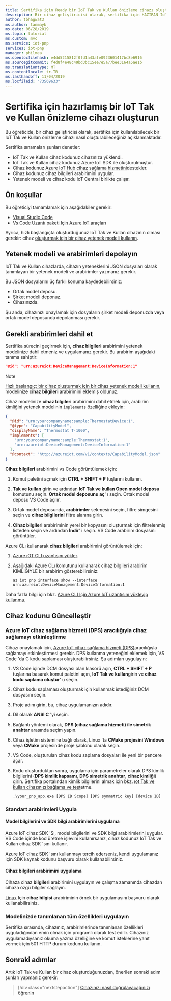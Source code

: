 ```yaml
---
title: Sertifika için Ready bir IoT Tak ve Kullan önizleme cihazı oluşturun | Microsoft Docs
description: Bir cihaz geliştiricisi olarak, sertifika için HAZIRAN IoT Tak ve Kullan önizleme cihazını nasıl oluşturabileceğiniz hakkında bilgi edinin.
author: tbhagwat3
ms.author: tanmayb
ms.date: 06/28/2019
ms.topic: tutorial
ms.custom: mvc
ms.service: iot-pnp
services: iot-pnp
manager: philmea
ms.openlocfilehash: e4dd5215812f0fd1a43afe0923601417bc8e6916
ms.sourcegitcommit: f4d8f4e48c49bd3bc15ee7e5a77bee3164a5ae1b
ms.translationtype: MT
ms.contentlocale: tr-TR
ms.lasthandoff: 11/04/2019
ms.locfileid: "73569633"
---
```

# <a name="build-an-iot-plug-and-play-preview-device-thats-ready-for-certification"></a>Sertifika için hazırlamış bir IoT Tak ve Kullan önizleme cihazı oluşturun

Bu öğreticide, bir cihaz geliştiricisi olarak, sertifika için kullanılabilecek bir IoT Tak ve Kullan önizleme cihazı nasıl oluşturabileceğiniz açıklanmaktadır.

Sertifika sınamaları şunları denetler:

- IoT Tak ve Kullan cihaz kodunuz cihazınıza yüklendi.
- IoT Tak ve Kullan cihaz kodunuz Azure IoT SDK ile oluşturulmuştur.
- Cihaz kodunuz [Azure IoT Hub cihaz sağlama hizmetini](../iot-dps/about-iot-dps.md)destekler.
- Cihaz kodunuz cihaz bilgileri arabirimini uygular.
- Yetenek modeli ve cihaz kodu IoT Central birlikte çalışır.

## <a name="prerequisites"></a>Ön koşullar

Bu öğreticiyi tamamlamak için aşağıdakiler gerekir:

- [Visual Studio Code](https://code.visualstudio.com/download)
- [Vs Code Uzantı paketi Için Azure IoT araçları](https://marketplace.visualstudio.com/items?itemName=vsciot-vscode.azure-iot-tools)

Ayrıca, hızlı başlangıçta oluşturduğunuz IoT Tak ve Kullan cihazının olması gerekir: cihaz [oluşturmak için bir cihaz yetenek modeli kullanın](quickstart-create-pnp-device.md).

## <a name="store-a-capability-model-and-interfaces"></a>Yetenek modeli ve arabirimleri depolayın

IoT Tak ve Kullan cihazlarda, cihazın yeteneklerini JSON dosyaları olarak tanımlayan bir yetenek modeli ve arabirimler yazmanız gerekir.

Bu JSON dosyalarını üç farklı konuma kaydedebilirsiniz:

- Ortak model deposu.
- Şirket modeli deponuz.
- Cihazınızda.

Şu anda, cihazınızı onaylamak için dosyaların şirket modeli deponuzda veya ortak model deposunda depolanması gerekir.

## <a name="include-the-required-interfaces"></a>Gerekli arabirimleri dahil et

Sertifika sürecini geçirmek için, **cihaz bilgileri** arabirimini yetenek modelinize dahil etmeniz ve uygulamanız gerekir. Bu arabirim aşağıdaki tanıma sahiptir:

```json
"@id": "urn:azureiot:DeviceManagement:DeviceInformation:1"
```

> [!NOTE]
> [Hızlı başlangıç: bir cihaz oluşturmak için bir cihaz yetenek modeli kullanın](quickstart-create-pnp-device.md), modelinize **cihaz bilgileri** arabirimini eklemiş oldunuz.

Cihaz modelinize **cihaz bilgileri** arabirimini dahil etmek için, arabirim kimliğini yetenek modelinin `implements` özelliğine ekleyin:

```json
{
  "@id": "urn:yourcompanyname:sample:ThermostatDevice:1",
  "@type": "CapabilityModel",
  "displayName": "Thermostat T-1000",
  "implements": [
    "urn:yourcompanyname:sample:Thermostat:1",
    "urn:azureiot:DeviceManagement:DeviceInformation:1"
  ],
  "@context": "http://azureiot.com/v1/contexts/CapabilityModel.json"
}
```

**Cihaz bilgileri** arabirimini vs Code görüntülemek için:

1. Komut paletini açmak için **CTRL + SHIFT + P** tuşlarını kullanın.

1. **Tak ve kullan** girin ve ardından **IoT Tak ve kullan Open model deposu** komutunu seçin. **Ortak model deposunu aç**' ı seçin. Ortak model deposu VS Code açılır.

1. Ortak model deposunda, **arabirimler** sekmesini seçin, filtre simgesini seçin ve **cihaz bilgilerini** filtre alanına girin.

1. **Cihaz bilgileri** arabiriminin yerel bir kopyasını oluşturmak için filtrelenmiş listeden seçin ve ardından **İndir**' i seçin. VS Code arabirim dosyasını görüntüler.

Azure CLı kullanarak **cihaz bilgileri** arabirimini görüntülemek için:

1. [Azure ıOT CLI uzantısını yükler](howto-install-pnp-cli.md).

1. Aşağıdaki Azure CLı komutunu kullanarak cihaz bilgileri arabirim KIMLIĞIYLE bir arabirim gösterebilirsiniz:

    ```cmd/sh
    az iot pnp interface show --interface urn:azureiot:DeviceManagement:DeviceInformation:1
    ```

Daha fazla bilgi için bkz. [Azure CLI Için Azure IoT uzantısını yükleyip kullanma](howto-install-pnp-cli.md).

## <a name="update-device-code"></a>Cihaz kodunu Güncelleştir

### <a name="enable-device-provisioning-through-the-azure-iot-device-provisioning-service-dps"></a>Azure IoT cihaz sağlama hizmeti (DPS) aracılığıyla cihaz sağlamayı etkinleştirme

Cihazı onaylamak için, [Azure IoT cihaz sağlama hizmeti (DPS)](https://docs.microsoft.com/azure/iot-dps/about-iot-dps)aracılığıyla sağlamayı etkinleştirmesi gerekir. DPS kullanma yeteneğini eklemek için, VS Code 'da C kodu saplaması oluşturabilirsiniz. Şu adımları uygulayın:

1. VS Code içinde DCM dosyası olan klasörü açın, **CTRL + SHIFT + P** tuşlarına basarak komut paletini açın, **IoT Tak ve kullan**girin ve **cihaz kodu saplama oluştur**' u seçin.

1. Cihaz kodu saplaması oluşturmak için kullanmak istediğiniz DCM dosyasını seçin.

1. Proje adını girin, bu, cihaz uygulamanızın adıdır.

1. Dil olarak **ANSI C** 'yi seçin.

1. Bağlantı yöntemi olarak, **DPS (cihaz sağlama hizmeti) ile simetrik anahtar** arasında seçim yapın.

1. Cihaz işletim sistemine bağlı olarak, Linux 'ta **CMake projesini Windows** veya **CMake** projesinde proje şablonu olarak seçin.

1. VS Code, oluşturulan cihaz kodu saplama dosyaları ile yeni bir pencere açar.

1. Kodu oluşturduktan sonra, uygulama için parametreler olarak DPS kimlik bilgilerini (**DPS kimlik kapsamı**, **DPS simetrik anahtar**, **cihaz kimliği**) girin. Sertifika portalından kimlik bilgilerini almak için bkz. [ıot Tak ve kullan cihazınızı bağlama ve test](tutorial-certification-test.md#connect-and-discover-interfaces)etme.

    ```cmd/sh
    .\your_pnp_app.exe [DPS ID Scope] [DPS symmetric key] [device ID]
    ```

### <a name="implement-standard-interfaces"></a>Standart arabirimleri Uygula

#### <a name="implement-the-model-information-and-sdk-information-interfaces"></a>Model bilgilerini ve SDK bilgi arabirimlerini uygulama

Azure IoT cihaz SDK 'Sı, model bilgilerini ve SDK bilgi arabirimlerini uygular. VS Code içinde kod üretme işlevini kullanırsanız, cihaz kodunuz IoT Tak ve Kullan cihaz SDK 'sını kullanır.

Azure IoT cihaz SDK 'sını kullanmayı tercih ederseniz, kendi uygulamanız için SDK kaynak kodunu başvuru olarak kullanabilirsiniz.

#### <a name="implement-the-device-information-interface"></a>Cihaz bilgileri arabirimini uygulama

Cihaza cihaz **bilgileri** arabirimini uygulayın ve çalışma zamanında cihazdan cihaza özgü bilgiler sağlayın.

[Linux](https://github.com/Azure/azure-iot-sdk-c/tree/public-preview) Için **cihaz bilgisi** arabiriminin örnek bir uygulamasını başvuru olarak kullanabilirsiniz.

### <a name="implement-all-the-capabilities-defined-in-your-model"></a>Modelinizde tanımlanan tüm özellikleri uygulayın

Sertifika sırasında, cihazınız, arabirimlerinde tanımlanan özellikleri uyguladığından emin olmak için programlı olarak test edilir. Cihazınız uygulamadıysanız okuma yazma özelliğine ve komut isteklerine yanıt vermek için 501 HTTP durum kodunu kullanın.

## <a name="next-steps"></a>Sonraki adımlar

Artık IoT Tak ve Kullan bir cihaz oluşturduğunuzdan, önerilen sonraki adım şunları yapmanız gerekir:

> [!div class="nextstepaction"]
> [Cihazınızı nasıl doğrulayacağınızı öğrenin](tutorial-certification-test.md)

